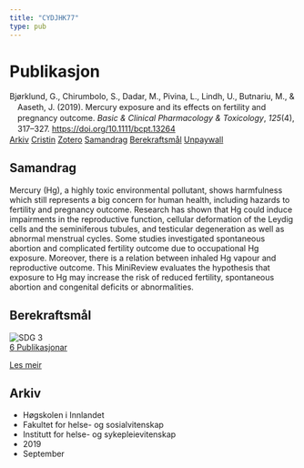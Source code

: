 ```yaml
---
title: "CYDJHK77"
type: pub
---
```

<h1>Publikasjon</h1>
<article id="csl-bib-container-CYDJHK77" class="csl-bib-container">
  <div class="csl-bib-body" style="line-height: 1.35; padding-left: 1em; text-indent:-1em;">
  <div class="csl-entry">Bj&#xF8;rklund, G., Chirumbolo, S., Dadar, M., Pivina, L., Lindh, U., Butnariu, M., &amp; Aaseth, J. (2019). Mercury exposure and its effects on fertility and pregnancy outcome. <i>Basic &amp; Clinical Pharmacology &amp; Toxicology</i>, <i>125</i>(4), 317&#x2013;327. <a href="https://doi.org/10.1111/bcpt.13264">https://doi.org/10.1111/bcpt.13264</a></div>
</div>
  <div class="csl-bib-buttons">
    <a href="#taxonomy-article-CYDJHK77" class="csl-bib-button">Arkiv</a>
    <a href="https://app.cristin.no/results/show.jsf?id=1721911" alt="Cristin URL" class="csl-bib-button">Cristin</a>
    <a href="http://zotero.org/groups/5402882/items/CYDJHK77" alt="Zotero URL" class="csl-bib-button">Zotero</a>
    <a href="#abstract-article-CYDJHK77" class="csl-bib-button">Samandrag</a>
    <a href="#sdg-article-CYDJHK77" class="csl-bib-button">Berekraftsmål</a>
    <a href="https://onlinelibrary.wiley.com/doi/pdfdirect/10.1111/bcpt.13264" class="csl-bib-button">Unpaywall</a>
  </div>
  <div id="csl-bib-meta-container-CYDJHK77"></div>
</article>
<div id="csl-bib-meta-CYDJHK77" class="csl-bib-meta">
  <article id="abstract-article-CYDJHK77" class="abstract-article">
    <h1>Samandrag</h1>
    Mercury (Hg), a highly toxic environmental pollutant, shows harmfulness which still represents a big concern for human health, including hazards to fertility and pregnancy outcome. Research has shown that Hg could induce impairments in the reproductive function, cellular deformation of the Leydig cells and the seminiferous tubules, and testicular degeneration as well as abnormal menstrual cycles. Some studies investigated spontaneous abortion and complicated fertility outcome due to occupational Hg exposure. Moreover, there is a relation between inhaled Hg vapour and reproductive outcome. This MiniReview evaluates the hypothesis that exposure to Hg may increase the risk of reduced fertility, spontaneous abortion and congenital deficits or abnormalities.
  </article>
  <article id="sdg-article-CYDJHK77" class="sdg-article">
    <h1>Berekraftsmål</h1>
    <div class="sdg-container"><div id="sdg3" class="sdg"> <img src="{{< params subfolder >}}images/sdg/sdg03_no.png" class="image" alt="SDG 3"> <div class="sdg-overlay"> <a href="{{< params subfolder >}}no/archive/?sdg=3#archive" class="sdg-publication-count"><span>6</span> Publikasjonar</a> <p><a href="NA" class="sdg-read-more">Les meir</a></p> </div> </div></div>
  </article>
  <article id="taxonomy-article-CYDJHK77" class="taxonomy-article">
    <h1>Arkiv</h1>
    <ul>
      <li>Høgskolen i Innlandet</li>
      <li>Fakultet for helse- og sosialvitenskap</li>
      <li>Institutt for helse- og sykepleievitenskap</li>
      <li>2019</li>
      <li>September</li>
    </ul>
  </article>
</div>

